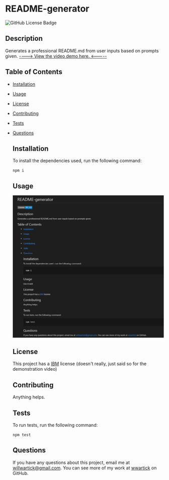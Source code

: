 # README-generator

  ![GitHub License Badge](https://img.shields.io/badge/License-IPL_1.0-blue.svg)

  ## Description

  Generates a professional README.md from user inputs based on prompts given. [----> View the video demo here. <-----](https://drive.google.com/file/d/1_xecRO2VKaca-lE8MaD3P-QCMrLhDXo1/view)

  ## Table of Contents

  * [Installation](#installation) 
* [Usage](#usage) 
* [License](#license) 
* [Contributing](#contributing) 
* [Tests](#tests) 
* [Questions](#questions) 


  ## Installation 

  To install the dependencies used, run the following command:
  ```
  npm i
  ```

  ## Usage

  ![Finished Readme](assets/images/ss.png)

  ## License 
  This project has a [IBM](https://opensource.org/licenses/IPL-1.0) license (doesn't really, just said so for the demonstration video)
  
  ## Contributing

  Anything helps.

  ## Tests

  To run tests, run the following command: 
  ```
  npm test
  ```

  ## Questions

  If you have any questions about this project, email me at [willwartick@gmail.com](mailto:willwartick@gmail.com). You can see more of my work at [wwartick](https://github.com/wwartick) on GitHub.

